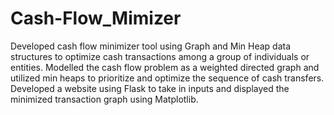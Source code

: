 # Cash-Flow_Mimizer

Developed cash flow minimizer tool using Graph and Min Heap data structures to optimize cash transactions among a group of individuals or entities. Modelled the cash flow problem as a weighted directed graph and utilized min heaps to prioritize and optimize the sequence of cash transfers. Developed a website using Flask to take in inputs and displayed the minimized transaction graph using Matplotlib.
